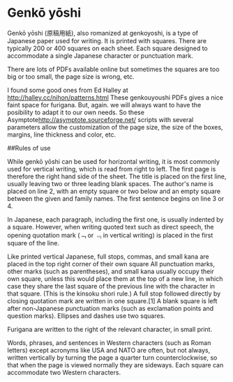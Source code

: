 Genkō yōshi
==========


Genkō yōshi (原稿用紙), also romanized at genkoyoshi, is a type of Japanese
paper used for writing. It is printed with squares. There are typically 200 or
400 squares on each sheet. Each square designed to accommodate a single
Japanese character or punctuation mark.

There are lots of PDFs available online but sometimes the squares are too big
or too small, the page size is wrong, etc.

I found some good ones from Ed Halley at http://halley.cc/nihon/patterns.html
These genkouyoushi PDFs gives a nice faint space for furigana. 
But, again. we will always want to have the posibility to adapt it
to our own needs. So these Asymptote<http://asymptote.sourceforge.net/> scripts
with several parameters allow the customization of the page size, the size of 
the boxes, margins, line thickness and color, etc.


##Rules of use

While genkō yōshi can be used for horizontal writing, it is most commonly used
for vertical writing, which is read from right to left. The first page is
therefore the right hand side of the sheet. The title is placed on the
first line, usually leaving two or three leading blank spaces. The author's
name is placed on line 2, with an empty square or two below and an empty
square between the given and family names. The first sentence begins on
line 3 or 4.

In Japanese, each paragraph, including the first one, is usually indented
by a square. However, when writing quoted text such as direct speech, the
opening quotation mark (﹁ or ﹃ in vertical writing) is placed in the
first square of the line.

Like printed vertical Japanese, full stops, commas, and small kana are
placed in the top right corner of their own square All punctuation marks,
other marks (such as parentheses), and small kana usually occupy their own
square, unless this would place them at the top of a new line, in which
case they share the last square of the previous line with the character in
that square. (This is the kinsoku shori rule.) A full stop followed
directly by closing quotation mark are written in one square.[1] A blank
square is left after non-Japanese punctuation marks (such as exclamation
points and question marks). Ellipses and dashes use two squares.

Furigana are written to the right of the relevant character, in small
print.

Words, phrases, and sentences in Western characters (such as Roman letters)
except acronyms like USA and NATO are often, but not always, written
vertically by turning the page a quarter turn counterclockwise, so that
when the page is viewed normally they are sideways. Each square can
accommodate two Western characters.
